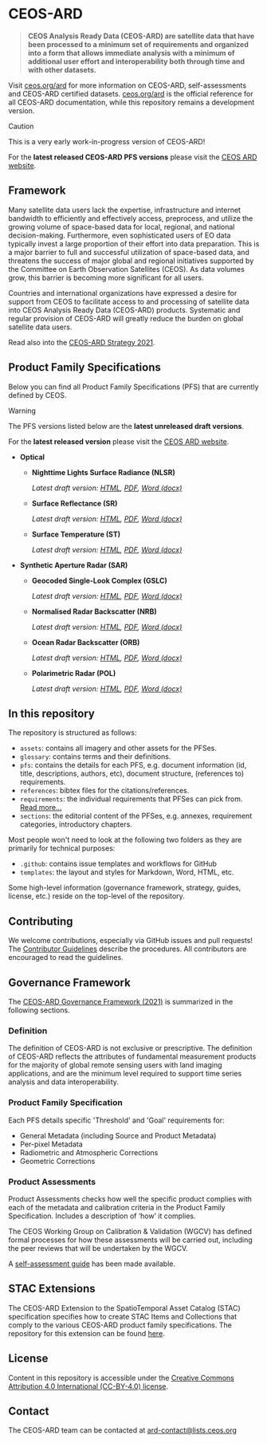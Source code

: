 # CEOS-ARD

> **CEOS Analysis Ready Data (CEOS-ARD) are satellite data that have been processed to a minimum set of requirements and organized into a form that allows immediate analysis with a minimum of additional user effort and interoperability both through time and with other datasets.**

Visit [ceos.org/ard](https://ceos.org/ard) for more information on CEOS-ARD, self-assessments and CEOS-ARD certified datasets.
[ceos.org/ard](https://ceos.org/ard) is the official reference for all CEOS-ARD documentation, while this repository remains a development version.

> [!CAUTION]
> This is a very early work-in-progress version of CEOS-ARD!
>
> For the **latest released CEOS-ARD PFS versions** please visit the [CEOS ARD website](https://ceos.org/ard/index.html#specs).

## Framework

Many satellite data users lack the expertise, infrastructure and internet bandwidth to efficiently and effectively access, preprocess, and utilize the growing volume of space-based data for local, regional, and national decision-making. Furthermore, even sophisticated users of EO data typically invest a large proportion of their effort into data preparation. This is a major barrier to full and successful utilization of space-based data, and threatens the success of major global and regional initiatives supported by the Committee on Earth Observation Satellites (CEOS). As data volumes grow, this barrier is becoming more significant for all users.

Countries and international organizations have expressed a desire for support from CEOS to facilitate access to and processing of satellite data into CEOS Analysis Ready Data (CEOS-ARD) products. Systematic and regular provision of CEOS-ARD will greatly reduce the burden on global satellite data users.

Read also into the [CEOS-ARD Strategy 2021](./CEOS-ARD%20Strategy%202021.pdf).

## Product Family Specifications

Below you can find all Product Family Specifications (PFS) that are currently defined by CEOS.

> [!WARNING]
> The PFS versions listed below are the **latest unreleased draft versions**.
>
> For the **latest released version** please visit the [CEOS ARD website](https://ceos.org/ard/index.html#specs).

- **Optical**
  - **Nighttime Lights Surface Radiance (NLSR)**
  
    *Latest draft version: [HTML](https://ceos-org.github.io/ceos-ard/latest/NLSR.html), [PDF](https://ceos-org.github.io/ceos-ard/latest/NLSR.pdf), [Word (docx)](https://ceos-org.github.io/ceos-ard/latest/NLSR.docx)*
  - **Surface Reflectance (SR)**
  
    *Latest draft version: [HTML](https://ceos-org.github.io/ceos-ard/latest/SR.html), [PDF](https://ceos-org.github.io/ceos-ard/latest/SR.pdf), [Word (docx)](https://ceos-org.github.io/ceos-ard/latest/SR.docx)*
  - **Surface Temperature (ST)**
  
    *Latest draft version: [HTML](https://ceos-org.github.io/ceos-ard/latest/ST.html), [PDF](https://ceos-org.github.io/ceos-ard/latest/ST.pdf), [Word (docx)](https://ceos-org.github.io/ceos-ard/latest/ST.docx)*
- **Synthetic Aperture Radar (SAR)**
  - **Geocoded Single-Look Complex (GSLC)**
  
    *Latest draft version: [HTML](https://ceos-org.github.io/ceos-ard/latest/SAR-GSLC.html), [PDF](https://ceos-org.github.io/ceos-ard/latest/SAR-GSLC.pdf), [Word (docx)](https://ceos-org.github.io/ceos-ard/latest/SAR-GSLC.docx)*
  - **Normalised Radar Backscatter (NRB)**
  
    *Latest draft version: [HTML](https://ceos-org.github.io/ceos-ard/latest/SAR-NRB.html), [PDF](https://ceos-org.github.io/ceos-ard/latest/SAR-NRB.pdf), [Word (docx)](https://ceos-org.github.io/ceos-ard/latest/SAR-NRB.docx)*
  - **Ocean Radar Backscatter (ORB)**
  
    *Latest draft version: [HTML](https://ceos-org.github.io/ceos-ard/latest/SAR-ORB.html), [PDF](https://ceos-org.github.io/ceos-ard/latest/SAR-ORB.pdf), [Word (docx)](https://ceos-org.github.io/ceos-ard/latest/SAR-ORB.docx)*
  - **Polarimetric Radar (POL)**
  
    *Latest draft version: [HTML](https://ceos-org.github.io/ceos-ard/latest/SAR-POL.html), [PDF](https://ceos-org.github.io/ceos-ard/latest/SAR-POL.pdf), [Word (docx)](https://ceos-org.github.io/ceos-ard/latest/SAR-POL.docx)*

## In this repository

The repository is structured as follows:

- `assets`: contains all imagery and other assets for the PFSes.
- `glossary`: contains terms and their definitions.
- `pfs`: contains the details for each PFS, e.g. document information (id, title, descriptions, authors, etc), document structure, (references to) requirements.
- `references`: bibtex files for the citations/references.
- `requirements`: the individual requirements that PFSes can pick from. [Read more...](requirements/README.md)
- `sections`: the editorial content of the PFSes, e.g. annexes, requirement categories, introductory chapters.

 Most people won't need to look at the following two folders as they are primarily for technical purposes:

- `.github`: contains issue templates and workflows for GitHub
- `templates`: the layout and styles for Markdown, Word, HTML, etc.

Some high-level information (governance framework, strategy, guides, license, etc.) reside on the top-level of the repository.

## Contributing

We welcome contributions, especially via GitHub issues and pull requests!
The [Contributor Guidelines](CONTRIBUTING.md) describe the procedures.
All contributors are encouraged to read the guidelines.

## Governance Framework

The [CEOS-ARD Governance Framework (2021)](./CEOS-ARD%20Governance%20Framework%202021.pdf) is summarized in the following sections.

### Definition

The definition of CEOS-ARD is not exclusive or prescriptive. The definition of CEOS-ARD reflects the attributes of fundamental measurement products for the majority of global remote sensing users with land imaging applications, and are the minimum level required to support time series analysis and data interoperability.

### Product Family Specification

Each PFS details specific 'Threshold' and 'Goal' requirements for:

- General Metadata (including Source and Product Metadata)
- Per-pixel Metadata
- Radiometric and Atmospheric Corrections
- Geometric Corrections

### Product Assessments

Product Assessments checks how well the specific product complies with each of the metadata and calibration criteria in the Product Family Specification. Includes a description of ‘how’ it complies.

The CEOS Working Group on Calibration & Validation (WGCV) has defined formal processes for how these assessments will be carried out, including the peer reviews that will be undertaken by the WGCV.

A [self-assessment guide](./CEOS-ARD%20Self-Assessment%20Guide%202023.pdf) has been made available.

## STAC Extensions

The CEOS-ARD Extension to the SpatioTemporal Asset Catalog (STAC) specification specifies how to create STAC Items and Collections that comply to the various CEOS-ARD product family specifications. The repository for this extension can be found [here](https://github.com/stac-extensions/ceos-ard).

## License

Content in this repository is accessible under the [Creative Commons Attribution 4.0 International (CC-BY-4.0) license](LICENSE).

## Contact

The CEOS-ARD team can be contacted at <ard-contact@lists.ceos.org>
